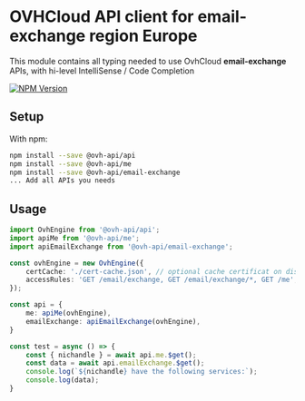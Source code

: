 # OVHCloud API client for **email-exchange** region Europe

This module contains all typing needed to use OvhCloud **email-exchange** APIs, with hi-level IntelliSense / Code Completion

[![NPM Version](https://img.shields.io/npm/v/@ovh-api/email-exchange.svg?style=flat)](https://www.npmjs.org/package/@ovh-api/email-exchange)

## Setup

With npm:

```bash
npm install --save @ovh-api/api
npm install --save @ovh-api/me
npm install --save @ovh-api/email-exchange
... Add all APIs you needs
```

## Usage

```typescript
import OvhEngine from '@ovh-api/api';
import apiMe from '@ovh-api/me';
import apiEmailExchange from '@ovh-api/email-exchange';

const ovhEngine = new OvhEngine({ 
    certCache: './cert-cache.json', // optional cache certificat on disk.
    accessRules: 'GET /email/exchange, GET /email/exchange/*, GET /me', // optional limit the requested privileges.
});

const api = {
    me: apiMe(ovhEngine),
    emailExchange: apiEmailExchange(ovhEngine),
}

const test = async () => {
    const { nichandle } = await api.me.$get();
    const data = await api.emailExchange.$get();
    console.log(`${nichandle} have the following services:`);
    console.log(data);
}
```
